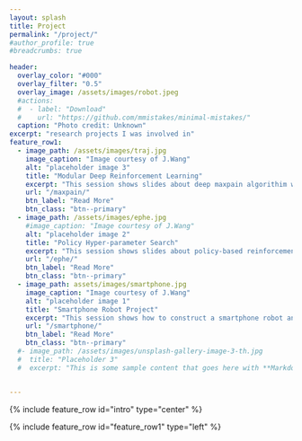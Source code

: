 ```yaml
---
layout: splash
title: Project
permalink: "/project/"
#author_profile: true
#breadcrumbs: true

header:
  overlay_color: "#000"
  overlay_filter: "0.5"
  overlay_image: /assets/images/robot.jpeg
  #actions:
  #  - label: "Download"
  #    url: "https://github.com/mmistakes/minimal-mistakes/"
  caption: "Photo credit: Unknown"
excerpt: "research projects I was involved in"
feature_row1:
  - image_path: /assets/images/traj.jpg
    image_caption: "Image courtesy of J.Wang"
    alt: "placeholder image 3"
    title: "Modular Deep Reinforcement Learning"
    excerpt: "This session shows slides about deep maxpain algorithim we developed for robot navigation."
    url: "/maxpain/"
    btn_label: "Read More"
    btn_class: "btn--primary"
  - image_path: /assets/images/ephe.jpg
    #image_caption: "Image courtesy of J.Wang"
    alt: "placeholder image 2"
    title: "Policy Hyper-parameter Search"
    excerpt: "This session shows slides about policy-based reinforcement learning, including classic REINFORCE, PGPE, our propsed EPHE with K-elite, EPHE with adaptive baseline, EPHE with CMAES weighting, EPHE with REPS weighting methods, etc."
    url: "/ephe/"
    btn_label: "Read More"
    btn_class: "btn--primary"
  - image_path: assets/images/smartphone.jpg
    image_caption: "Image courtesy of J.Wang"
    alt: "placeholder image 1"
    title: "Smartphone Robot Project"
    excerpt: "This session shows how to construct a smartphone robot and achieve behaviors like standing-up, balancing, approaching, foraging and mating."
    url: "/smartphone/"
    btn_label: "Read More"
    btn_class: "btn--primary"
  #- image_path: /assets/images/unsplash-gallery-image-3-th.jpg
  #  title: "Placeholder 3"
  #  excerpt: "This is some sample content that goes here with **Markdown** formatting."


---
```


{% include feature_row id="intro" type="center" %}

{% include feature_row id="feature_row1" type="left" %}
